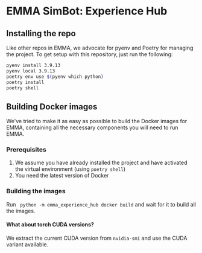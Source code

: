 # EMMA SimBot: Experience Hub

## Installing the repo

Like other repos in EMMA, we advocate for pyenv and Poetry for managing the project. To get setup with this repository, just run the following:

```bash
pyenv install 3.9.13
pyenv local 3.9.13
poetry env use $(pyenv which python)
poetry install
poetry shell
```

## Building Docker images

We've tried to make it as easy as possible to build the Docker images for EMMA, containing all the necessary components you will need to run EMMA.

### Prerequisites

1. We assume you have already installed the project and have activated the virtual environment (using `poetry shell`)
1. You need the latest version of Docker

### Building the images

Run ` python -m emma_experience_hub docker build` and wait for it to build all the images.

#### What about torch CUDA versions?

We extract the current CUDA version from `nvidia-smi` and use the CUDA variant available.
